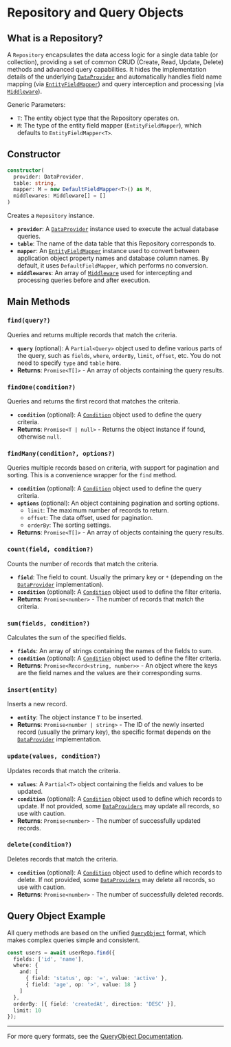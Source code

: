 # Repository and Query Objects

## What is a Repository?

A `Repository` encapsulates the data access logic for a single data table (or collection), providing a set of common CRUD (Create, Read, Update, Delete) methods and advanced query capabilities. It hides the implementation details of the underlying [`DataProvider`](./data-provider.md) and automatically handles field name mapping (via [`EntityFieldMapper`](./entity-field-mapper.md)) and query interception and processing (via [`Middleware`](./middleware.md)).

Generic Parameters:
- `T`: The entity object type that the Repository operates on.
- `M`: The type of the entity field mapper (`EntityFieldMapper`), which defaults to `EntityFieldMapper<T>`.

## Constructor

```typescript
constructor(
  provider: DataProvider,
  table: string,
  mapper: M = new DefaultFieldMapper<T>() as M,
  middlewares: Middleware[] = []
)
```
Creates a `Repository` instance.

- **`provider`**: A [`DataProvider`](./data-provider.md) instance used to execute the actual database queries.
- **`table`**: The name of the data table that this Repository corresponds to.
- **`mapper`**: An [`EntityFieldMapper`](./entity-field-mapper.md) instance used to convert between application object property names and database column names. By default, it uses `DefaultFieldMapper`, which performs no conversion.
- **`middlewares`**: An array of [`Middleware`](./middleware.md) used for intercepting and processing queries before and after execution.

## Main Methods

### `find(query?)`
Queries and returns multiple records that match the criteria.

- **`query`** (optional): A `Partial<Query>` object used to define various parts of the query, such as `fields`, `where`, `orderBy`, `limit`, `offset`, etc. You do not need to specify `type` and `table` here.
- **Returns**: `Promise<T[]>` - An array of objects containing the query results.

### `findOne(condition?)`
Queries and returns the first record that matches the criteria.

- **`condition`** (optional): A [`Condition`](./query-object.md#condition-details) object used to define the query criteria.
- **Returns**: `Promise<T | null>` - Returns the object instance if found, otherwise `null`.

### `findMany(condition?, options?)`
Queries multiple records based on criteria, with support for pagination and sorting. This is a convenience wrapper for the `find` method.

- **`condition`** (optional): A [`Condition`](./query-object.md#condition-details) object used to define the query criteria.
- **`options`** (optional): An object containing pagination and sorting options.
    - `limit`: The maximum number of records to return.
    - `offset`: The data offset, used for pagination.
    - `orderBy`: The sorting settings.
- **Returns**: `Promise<T[]>` - An array of objects containing the query results.

### `count(field, condition?)`
Counts the number of records that match the criteria.

- **`field`**: The field to count. Usually the primary key or `*` (depending on the [`DataProvider`](./data-provider.md) implementation).
- **`condition`** (optional): A [`Condition`](./query-object.md#condition-details) object used to define the filter criteria.
- **Returns**: `Promise<number>` - The number of records that match the criteria.

### `sum(fields, condition?)`
Calculates the sum of the specified fields.

- **`fields`**: An array of strings containing the names of the fields to sum.
- **`condition`** (optional): A [`Condition`](./query-object.md#condition-details) object used to define the filter criteria.
- **Returns**: `Promise<Record<string, number>>` - An object where the keys are the field names and the values are their corresponding sums.

### `insert(entity)`
Inserts a new record.

- **`entity`**: The object instance `T` to be inserted.
- **Returns**: `Promise<number | string>` - The ID of the newly inserted record (usually the primary key), the specific format depends on the [`DataProvider`](./data-provider.md) implementation.

### `update(values, condition?)`
Updates records that match the criteria.

- **`values`**: A `Partial<T>` object containing the fields and values to be updated.
- **`condition`** (optional): A [`Condition`](./query-object.md#condition-details) object used to define which records to update. If not provided, some [`DataProviders`](./data-provider.md) may update all records, so use with caution.
- **Returns**: `Promise<number>` - The number of successfully updated records.

### `delete(condition?)`
Deletes records that match the criteria.

- **`condition`** (optional): A [`Condition`](./query-object.md#condition-details) object used to define which records to delete. If not provided, some [`DataProviders`](./data-provider.md) may delete all records, so use with caution.
- **Returns**: `Promise<number>` - The number of successfully deleted records.

## Query Object Example

All query methods are based on the unified [`QueryObject`](./query-object.md) format, which makes complex queries simple and consistent.

```typescript
const users = await userRepo.find({
  fields: ['id', 'name'],
  where: {
    and: [
      { field: 'status', op: '=', value: 'active' },
      { field: 'age', op: '>', value: 18 }
    ]
  },
  orderBy: [{ field: 'createdAt', direction: 'DESC' }],
  limit: 10
});
```

---

For more query formats, see the [QueryObject Documentation](./query-object.md).
